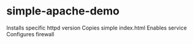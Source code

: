 # simple-apache-demo

Installs specific httpd version
Copies simple index.html
Enables service
Configures firewall
